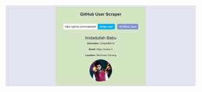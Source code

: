 ![Frontend Screenshot](https://github.com/Rehman078/GitHub-User-Scraper/blob/0fe4d3944b17ec019e66957760d18de1c84fd6df/scraper%20user.png)
